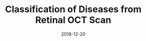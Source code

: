 ---
# Documentation: https://sourcethemes.com/academic/docs/managing-content/

title: "Classification of Diseases from Retinal OCT Scan"
summary: "Designed a lightweight CNN for medical classification. The network is able to classify retinal diseases from OCT Scans."
authors: ["Suhail Najeeb"]
tags: ["retinal-oct", "cnn","deep-learning","biomedical-imaging"]
categories: ["computer-vision"]
date: 2018-12-20

# Optional external URL for project (replaces project detail page).
external_link: "https://github.com/suhailnajeeb/retinal-oct-classify"

# Featured image
# To use, add an image named `featured.jpg/png` to your page's folder.
# Focal points: Smart, Center, TopLeft, Top, TopRight, Left, Right, BottomLeft, Bottom, BottomRight.
image:
  caption: ""
  focal_point: ""
  preview_only: false

# Custom links (optional).
#   Uncomment and edit lines below to show custom links.
links:
- name: Follow
  url: https://twitter.com/najeeb_suhail
  icon_pack: fab
  icon: twitter

url_code: "https://github.com/suhailnajeeb/retinal-oct-classify"
url_pdf: ""
url_slides: ""
url_video: ""

# Slides (optional).
#   Associate this project with Markdown slides.
#   Simply enter your slide deck's filename without extension.
#   E.g. `slides = "example-slides"` references `content/slides/example-slides.md`.
#   Otherwise, set `slides = ""`.
slides: ""
---